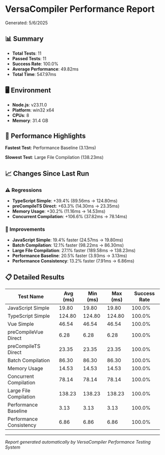 # VersaCompiler Performance Report

Generated: 5/6/2025

## 📊 Summary

- **Total Tests**: 11
- **Passed Tests**: 11
- **Success Rate**: 100.0%
- **Average Performance**: 49.82ms
- **Total Time**: 547.97ms

## 🖥️ Environment

- **Node.js**: v23.11.0
- **Platform**: win32 x64
- **CPUs**: 8
- **Memory**: 31.4 GB


## 🚀 Performance Highlights

**Fastest Test**: Performance Baseline (3.13ms)

**Slowest Test**: Large File Compilation (138.23ms)

## 📈 Changes Since Last Run

### ⚠️ Regressions
- **TypeScript Simple**: +39.4% (89.56ms → 124.80ms)
- **preCompileTS Direct**: +63.3% (14.30ms → 23.35ms)
- **Memory Usage**: +30.2% (11.16ms → 14.53ms)
- **Concurrent Compilation**: +106.6% (37.82ms → 78.14ms)

### 🎯 Improvements
- **JavaScript Simple**: 19.4% faster (24.57ms → 19.80ms)
- **Batch Compilation**: 12.1% faster (98.22ms → 86.30ms)
- **Large File Compilation**: 27.1% faster (189.58ms → 138.23ms)
- **Performance Baseline**: 20.5% faster (3.93ms → 3.13ms)
- **Performance Consistency**: 13.2% faster (7.91ms → 6.86ms)

## 📋 Detailed Results

| Test Name | Avg (ms) | Min (ms) | Max (ms) | Success Rate |
|-----------|----------|----------|----------|--------------|
| JavaScript Simple | 19.80 | 19.80 | 19.80 | 100.0% |
| TypeScript Simple | 124.80 | 124.80 | 124.80 | 100.0% |
| Vue Simple | 46.54 | 46.54 | 46.54 | 100.0% |
| preCompileVue Direct | 6.28 | 6.28 | 6.28 | 100.0% |
| preCompileTS Direct | 23.35 | 23.35 | 23.35 | 100.0% |
| Batch Compilation | 86.30 | 86.30 | 86.30 | 100.0% |
| Memory Usage | 14.53 | 14.53 | 14.53 | 100.0% |
| Concurrent Compilation | 78.14 | 78.14 | 78.14 | 100.0% |
| Large File Compilation | 138.23 | 138.23 | 138.23 | 100.0% |
| Performance Baseline | 3.13 | 3.13 | 3.13 | 100.0% |
| Performance Consistency | 6.86 | 6.86 | 6.86 | 100.0% |

---

*Report generated automatically by VersaCompiler Performance Testing System*
